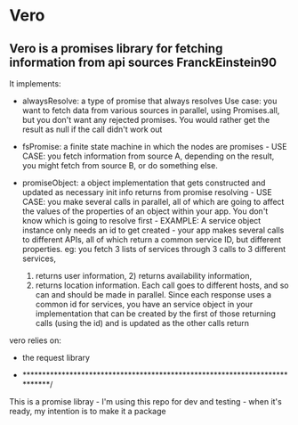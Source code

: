 # Vero
 Vero is a promises library for fetching information from api sources
 FranckEinstein90
---------------------------------------------------------------------------
It implements: 

- alwaysResolve: a type of promise that always resolves
  Use case: you want to fetch data from various sources in 
  parallel, using Promises.all, but you don't want any rejected 
  promises. You would rather get the result as null if the call 
  didn't work out
 
- fsPromise: a finite state machine in which the nodes are 
  promises - USE CASE: you fetch information from source A, depending
  on the result, you might fetch from source B, or do something
  else. 

- promiseObject: a object implementation that gets constructed 
  and updated as necessary init info returns from 
  promise resolving - USE CASE: you make several calls in parallel, 
  all of which are going to affect the values of the properties of an
  object within your app. You don't know which is going to resolve 
  first - EXAMPLE: A service object instance only needs an id to 
  get created - your app makes several calls to different APIs, all
  of which return a common service ID, but different properties. 
    eg: you fetch 3 lists of services through 3 calls to 3 different services, 
    1) returns user information, 2) returns availability information, 
    3) returns location information. Each call goes to different hosts, and 
    so can and should be made in parallel. Since each response uses a 
    common id for services, you have an service object in your implementation that 
    can be created by the first of those returning calls (using the id) and 
    is updated as the other calls return 
    
vero relies on: 
- the request library
* ***************************************************************************/


This is a promise libray - I'm using this repo for dev and testing - when it's ready, my intention is to make it a package
